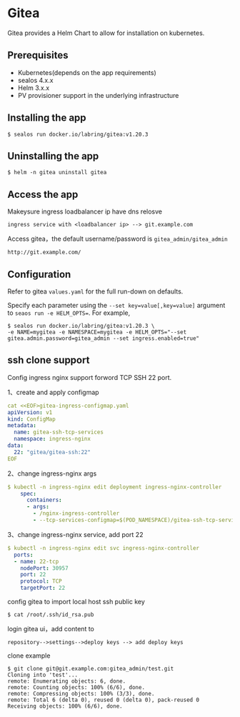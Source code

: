 # Gitea

Gitea provides a Helm Chart to allow for installation on kubernetes.

## Prerequisites

- Kubernetes(depends on the app requirements)
- sealos 4.x.x
- Helm 3.x.x
- PV provisioner support in the underlying infrastructure

## Installing the app

```shell
$ sealos run docker.io/labring/gitea:v1.20.3
```

## Uninstalling the app

```shell
$ helm -n gitea uninstall gitea
```

## Access the app

Makeysure ingress loadbalancer ip have dns relosve

```shell
ingress service with <loadbalancer ip> --> git.example.com
```

Access gitea，the default username/password is `gitea_admin/gitea_admin`

```shell
http://git.example.com/
```

## Configuration

Refer to gitea `values.yaml` for the full run-down on defaults.

Specify each parameter using the `--set key=value[,key=value]` argument to `seaos run -e HELM_OPTS=`. For example,

```shell
$ sealos run docker.io/labring/gitea:v1.20.3 \
-e NAME=mygitea -e NAMESPACE=mygitea -e HELM_OPTS="--set gitea.admin.password=gitea_admin --set ingress.enabled=true"
```

## ssh clone support

Config ingress nginx support forword TCP SSH 22 port.

1、create and apply configmap


```yaml
cat <<EOF>gitea-ingress-configmap.yaml
apiVersion: v1
kind: ConfigMap
metadata:
  name: gitea-ssh-tcp-services
  namespace: ingress-nginx
data:
  22: "gitea/gitea-ssh:22"
EOF
```

2、change ingress-nginx args


```yaml
$ kubectl -n ingress-nginx edit deployment ingress-nginx-controller
    spec:
      containers:
      - args:
        - /nginx-ingress-controller
        - --tcp-services-configmap=$(POD_NAMESPACE)/gitea-ssh-tcp-services
```

3、change ingress-nginx service, add port 22 


```yaml
$ kubectl -n ingress-nginx edit svc ingress-nginx-controller
  ports:
  - name: 22-tcp
    nodePort: 30957
    port: 22
    protocol: TCP
    targetPort: 22
```

config gitea to import local host ssh public key

```
$ cat /root/.ssh/id_rsa.pub 
```

login gitea ui，add content to

```
repository-->settings-->deploy keys --> add deploy keys
```


clone example


```shell
$ git clone git@git.example.com:gitea_admin/test.git
Cloning into 'test'...
remote: Enumerating objects: 6, done.
remote: Counting objects: 100% (6/6), done.
remote: Compressing objects: 100% (3/3), done.
remote: Total 6 (delta 0), reused 0 (delta 0), pack-reused 0
Receiving objects: 100% (6/6), done.
```
